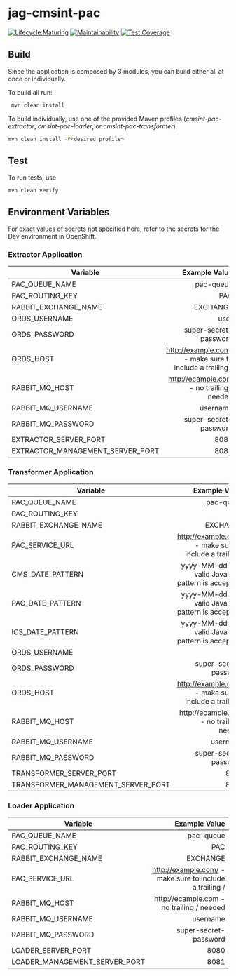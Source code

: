 # jag-cmsint-pac

[![Lifecycle:Maturing](https://img.shields.io/badge/Lifecycle-Maturing-007EC6)](git@github.com:bcgov/jag-cmsint-pac.git)
[![Maintainability](https://api.codeclimate.com/v1/badges/5275a4eee4b22b46c836/maintainability)](https://codeclimate.com/github/bcgov/jag-cmsint-pac/maintainability)
[![Test Coverage](https://api.codeclimate.com/v1/badges/5275a4eee4b22b46c836/test_coverage)](https://codeclimate.com/github/bcgov/jag-cmsint-pac/test_coverage)

## Build

Since the application is composed by 3 modules, you can build either all at once or individually.

To build all run:
```bash
 mvn clean install
```

To build individually, use one of the provided Maven profiles (_cmsint-pac-extractor_, _cmsint-pac-loader_, or _cmsint-pac-transformer_) 
```bash
mvn clean install -P<desired profile>
```

## Test

To run tests, use
```
mvn clean verify
```

## Environment Variables

For exact values of secrets not specified here, refer to the secrets for the Dev environment in OpenShift.

### Extractor Application
| Variable                  |                                           Example Value |
| ------------------------- |--------------------------------------------------------:|
|PAC_QUEUE_NAME|                                               pac-queue |
|PAC_ROUTING_KEY|                                                     PAC |
|RABBIT_EXCHANGE_NAME|                                                EXCHANGE |
|ORDS_USERNAME|                                                    user |
|ORDS_PASSWORD|                                   super-secret-password |
|ORDS_HOST| http://example.com/ - make sure to include a trailing / |
|RABBIT_MQ_HOST|               http://ecample.com - no trailing / needed |
|RABBIT_MQ_USERNAME|                                                username |
|RABBIT_MQ_PASSWORD|                                   super-secret-password |
|EXTRACTOR_SERVER_PORT|                                                    8080 |
|EXTRACTOR_MANAGEMENT_SERVER_PORT|                                                    8081 |

### Transformer Application
| Variable                  |                                           Example Value |
| ------------------------- |--------------------------------------------------------:|
|PAC_QUEUE_NAME|                                               pac-queue |
|PAC_ROUTING_KEY|                                                     PAC |
|RABBIT_EXCHANGE_NAME|                                                EXCHANGE |
|PAC_SERVICE_URL| http://example.com/ - make sure to include a trailing / |
|CMS_DATE_PATTERN|    yyyy-MM-dd (any valid Java date pattern is accepted) |
|PAC_DATE_PATTERN|yyyy-MM-dd (any valid Java date pattern is accepted)|
|ICS_DATE_PATTERN|yyyy-MM-dd (any valid Java date pattern is accepted)|
|ORDS_USERNAME|                                                    user |
|ORDS_PASSWORD|                                   super-secret-password |
|ORDS_HOST| http://example.com/ - make sure to include a trailing / |
|RABBIT_MQ_HOST|               http://ecample.com - no trailing / needed |
|RABBIT_MQ_USERNAME|                                                username |
|RABBIT_MQ_PASSWORD|                                   super-secret-password |
|TRANSFORMER_SERVER_PORT|                                                    8080 |
|TRANSFORMER_MANAGEMENT_SERVER_PORT|                                                    8081 |

### Loader Application
| Variable                      |                                           Example Value |
|-------------------------------|--------------------------------------------------------:|
| PAC_QUEUE_NAME                |                                               pac-queue |
| PAC_ROUTING_KEY               |                                                     PAC |
| RABBIT_EXCHANGE_NAME          |                                                EXCHANGE |
| PAC_SERVICE_URL               | http://example.com/ - make sure to include a trailing / |
| RABBIT_MQ_HOST                |               http://ecample.com - no trailing / needed |
| RABBIT_MQ_USERNAME            |                                                username |
| RABBIT_MQ_PASSWORD            |                                   super-secret-password |
| LOADER_SERVER_PORT            |                                                    8080 |
| LOADER_MANAGEMENT_SERVER_PORT |                                                    8081